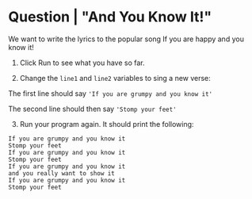 # Question | "And You Know It!"

We want to write the lyrics to the popular song If you are happy and you know it!

1. Click Run to see what you have so far.

2. Change the ``line1`` and ``line2`` variables to sing a new verse:

The first line should say ``'If you are grumpy and you know it'``

The second line should then say ``'Stomp your feet'``

3. Run your program again. It should print the following:

```
If you are grumpy and you know it
Stomp your feet
If you are grumpy and you know it
Stomp your feet
If you are grumpy and you know it
and you really want to show it
If you are grumpy and you know it
Stomp your feet
```
